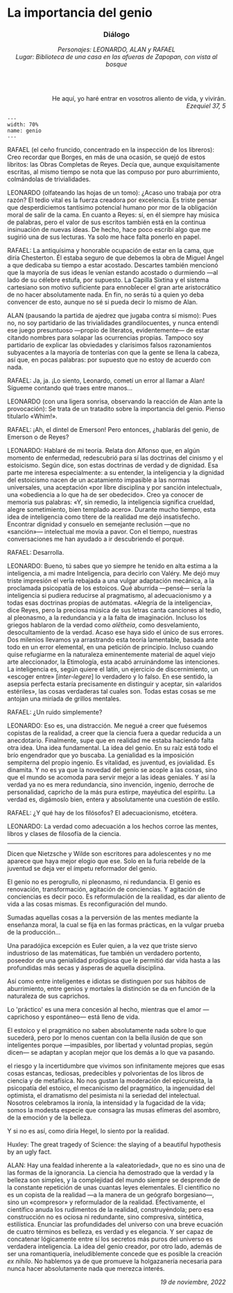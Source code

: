# La importancia del genio

<style>
h3 {
  text-align: center;
}
</style>
<h3>
Diálogo
</h3>
<p align="center">
<i>
Personajes: LEONARDO, ALAN y RAFAEL
<br>
Lugar: Biblioteca de una casa en las afueras de Zapopan, con vista al bosque
</i>
</p>

<br>
<br>
<p align="right"> 
He aquí, yo haré entrar en vosotros aliento de vida, y vivirán.
<br>
<i>
Ezequiel 37, 5
</i>
</p>

```{figure} ../../img/elgenio.png
---
width: 70%
name: genio
---
```

RAFAEL (el ceño fruncido, concentrado en la inspección de los libreros): Creo recordar que Borges, en más de una ocasión, se quejó de estos libritos: las Obras Completas de Reyes. Decía que, aunque exquisitamente escritas, al mismo tiempo se nota que las compuso por puro aburrimiento, colmándolas de trivialidades.

LEONARDO (olfateando las hojas de un tomo): ¿Acaso uno trabaja por otra razón? El tedio vital es la fuerza creadora por excelencia. Es triste pensar que desperdiciemos tantísimo potencial humano por mor de la obligación moral de salir de la cama. En cuanto a Reyes: sí, en él siempre hay música de palabras, pero el valor de sus escritos también está en la continua insinuación de nuevas ideas. De hecho, hace poco escribí algo que me sugirió una de sus lecturas. Ya solo me hace falta ponerlo en papel.

RAFAEL: La antiquísima y honorable ocupación de estar en la cama, que diría Chesterton. Él estaba seguro de que debemos la obra de Miguel Ángel a que dedicaba su tiempo a estar acostado. Descartes también mencionó que la mayoría de sus ideas le venían estando acostado o durmiendo —al lado de su célebre estufa, por supuesto. La Capilla Sixtina y el sistema cartesiano son motivo suficiente para ennoblecer el gran arte aristocrático de no hacer absolutamente nada. En fin, no serás tú a quien yo deba convencer de esto, aunque no sé si pueda decir lo mismo de Alan.

ALAN (pausando la partida de ajedrez que jugaba contra sí mismo): Pues no, no soy partidario de las trivialidades grandilocuentes, y nunca entendí ese juego presuntuoso —propio de literatos, evidentemente— de estar citando nombres para solapar las ocurrencias propias. Tampoco soy partidario de explicar las obviedades y clarísimos falsos razonamientos subyacentes a la mayoría de tonterías con que la gente se llena la cabeza, así que, en pocas palabras: por supuesto que no estoy de acuerdo con nada.

RAFAEL: Ja, ja. ¡Lo siento, Leonardo, cometí un error al llamar a Alan! Sígueme contando qué traes entre manos...

LEONARDO (con una ligera sonrisa, observando la reacción de Alan ante la provocación): Se trata de un tratadito sobre la importancia del genio. Pienso titularlo «Whim!».

RAFAEL: ¡Ah, el dintel de Emerson! Pero entonces, ¿hablarás del genio, de Emerson o de Reyes?

LEONARDO: Hablaré de mi teoría. Relata don Alfonso que, en algún momento de enfermedad, redescubrió para sí las doctrinas del cinismo y el estoicismo. Según dice, son estas doctrinas de verdad y de dignidad. Esa parte me interesa especialmente: a su entender, la inteligencia y la dignidad del estoicismo nacen de un acatamiento impasible a las normas universales, una aceptación «por libre disciplina y por sanción intelectual», una «obediencia a lo que ha de ser obedecido». Creo ya conocer de memoria sus palabras: «Y, sin remedio, la inteligencia significa crueldad, alegre sometimiento, bien templado acero». Durante mucho tiempo, esta idea de inteligencia como títere de la realidad me dejó insatisfecho. Encontrar dignidad y consuelo en semejante reclusión —que no «sanción»— intelectual me movía a pavor. Con el tiempo, nuestras conversaciones me han ayudado a ir descubriendo el porqué.

RAFAEL: Desarrolla.

LEONARDO: Bueno, tú sabes que yo siempre he tenido en alta estima a la inteligencia, a mi madre Inteligencia, para decirlo con Valéry. Me dejó muy triste impresión el verla rebajada a una vulgar adaptación mecánica, a la proclamada psicopatía de los estoicos. Qué aburrida —pensé— sería la inteligencia si pudiera reducirse al pragmatismo, al adecuacionismo y a todas esas doctrinas propias de autómatas. «Alegría de la inteligencia», dice Reyes, pero la preciosa música de sus letras canta canciones al tedio, al pleonasmo, a la redundancia y a la falta de imaginación. Incluso los griegos hablaron de la verdad como *alētheia*, como desvelamiento, desocultamiento de la verdad. Acaso ese haya sido el único de sus errores. Dos milenios llevamos ya arrastrando esta teoría lamentable, basada ante todo en un error elemental, en una petición de principio. Incluso cuando quise refugiarme en la naturaleza eminentemente material de aquel viejo arte aleccionador, la Etimología, esta acabó arruinándome las intenciones. La inteligencia es, según quiere el latín, un ejercicio de discernimiento, un «escoger entre» [*inter-legere*] lo verdadero y lo falso. En ese sentido, la asepsia perfecta estaría precisamente en distinguir y aceptar, sin «alaridos estériles», las cosas verdaderas tal cuales son. Todas estas cosas se me antojan una miríada de grillos mentales.

RAFAEL: ¿Un ruido simplemente?

LEONARDO: Eso es, una distracción. Me negué a creer que fuésemos copistas de la realidad, a creer que la ciencia fuera a quedar reducida a un anecdotario. Finalmente, supe que en realidad me estaba haciendo falta otra idea. Una idea fundamental. La idea del genio. En su raíz está todo el brío engendrador que yo buscaba. La genialidad es la imposición sempiterna del propio ingenio. Es vitalidad, es juventud, es jovialidad. Es dinamita. Y no es ya que la novedad del genio se acople a las cosas, sino que el mundo se acomoda para servir mejor a las ideas geniales. Y así la verdad ya no es mera redundancia, sino invención, ingenio, derroche de personalidad, capricho de la más pura estirpe, mayéutica del espíritu. La verdad es, digámoslo bien, entera y absolutamente una cuestión de estilo.

RAFAEL: ¿Y qué hay de los filósofos? El adecuacionismo, etcétera.

LEONARDO: La verdad como adecuación a los hechos corroe las mentes, libros y clases de filosofía de la ciencia.

---

Dicen que Nietzsche y Wilde son escritores para adolescentes y no me aparece que haya mejor elogio que ese. Solo en la furia rebelde de la juventud se deja ver el ímpetu reformador del genio. 

El genio no es perogrullo, ni pleonasmo, ni redundancia. El genio es renovación, transformación, agitación de conciencias. Y agitación de conciencias es decir poco. Es reformulación de la realidad, es dar aliento de vida a las cosas mismas. Es reconfiguración del mundo.

Sumadas aquellas cosas a la perversión de las mentes mediante la enseñanza moral, la cual se fija en las formas prácticas, en la vulgar prueba de la producción...

Una paradójica excepción es Euler quien, a la vez que triste siervo industrioso de las matemáticas, fue también un verdadero portento, poseedor de una genialidad prodigiosa que le permitió dar vida hasta a las profundidas más secas y ásperas de aquella disciplina.

Así como entre inteligentes e idiotas se distinguen por sus hábitos de aburrimiento, entre genios y mortales la distinción se da en función de la naturaleza de sus caprichos.

Lo 'práctico' es una mera concesión al hecho, mientras que el amor —caprichoso y espontáneo— está lleno de vida.

El estoico y el pragmático no saben absolutamente nada sobre lo que sucederá, pero por lo menos cuentan con la bella ilusión de que son inteligentes porque —impasibles, por libertad y voluntad propias, según dicen— se adaptan y acoplan mejor que los demás a lo que va pasando.

el riesgo y la incertidumbre que vivimos son infinitamente mejores que esas cosas estancas, tediosas, predecibles y polvorientas de los libros de ciencia y de metafísica. No nos gustan la moderación del epicureísta, la psicopatía del estoico, el mecanicismo del pragmático, la ingenuidad del optimista, el dramatismo del pesimista ni la seriedad del intelectual. Nosotros celebramos la ironía, la intensidad y la fugacidad de la vida; somos la modesta especie que consagra las musas efímeras del asombro, de la emoción y de la belleza.

Y si no es así, como diría Hegel, lo siento por la realidad.

Huxley: The great tragedy of Science: the slaying of a beautiful hypothesis by an ugly fact.

ALAN: Hay una fealdad inherente a la «aleatoriedad», que no es sino una de las formas de la ignorancia. La ciencia ha demostrado que la verdad y la belleza son simples, y la complejidad del mundo siempre se desprende de la constante repetición de unas cuantas leyes elementales. El científico no es un copista de la realidad —a la manera de un geógrafo borgesiano—, sino un «compresor» y reformulador de la realidad. Efectivamente, el científico anuda los rudimentos de la realidad, construyéndola; pero esa construcción no es ociosa ni redundante, sino compresiva, sintética, estilística. Enunciar las profundidades del universo con una breve ecuación de cuatro términos es belleza, es verdad y es elegancia. Y ser capaz de concatenar lógicamente entre sí los secretos más puros del universo es verdadera inteligencia. La idea del genio creador, por otro lado, además de ser una romantiquería, ineludiblemente concede que es posible la creación *ex nihilo*. No hablemos ya de que promueve la holgazanería necesaria para nunca hacer absolutamente nada que merezca interés.

<p align="right"> <i>
19 de noviembre, 2022
</i>
</p>
